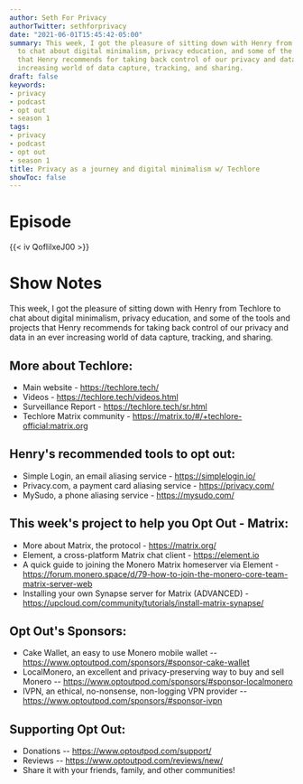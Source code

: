 ```yaml
---
author: Seth For Privacy
authorTwitter: sethforprivacy
date: "2021-06-01T15:45:42-05:00"
summary: This week, I got the pleasure of sitting down with Henry from Techlore
  to chat about digital minimalism, privacy education, and some of the tools and projects
  that Henry recommends for taking back control of our privacy and data in an ever
  increasing world of data capture, tracking, and sharing.
draft: false
keywords:
- privacy
- podcast
- opt out
- season 1
tags:
- privacy
- podcast
- opt out
- season 1
title: Privacy as a journey and digital minimalism w/ Techlore
showToc: false
---
```


# Episode

<div id="buzzsprout-player-8628013"></div><script src="https://www.buzzsprout.com/1790481/8628013-privacy-as-a-journey-and-digital-minimalism-w-techlore.js?container_id=buzzsprout-player-8628013&player=small" type="text/javascript" charset="utf-8"></script>

{{< iv QofIilxeJ00 >}}

# Show Notes

This week, I got the pleasure of sitting down with Henry from Techlore to chat about digital minimalism, privacy education, and some of the tools and projects that Henry recommends for taking back control of our privacy and data in an ever increasing world of data capture, tracking, and sharing.

## More about Techlore:

- Main website - https://techlore.tech/
- Videos - https://techlore.tech/videos.html 
- Surveillance Report - https://techlore.tech/sr.html
- Techlore Matrix community - https://matrix.to/#/+techlore-official:matrix.org

## Henry's recommended tools to opt out:

- Simple Login, an email aliasing service - https://simplelogin.io/
- Privacy.com, a payment card aliasing service - https://privacy.com/
- MySudo, a phone aliasing service - https://mysudo.com/

## This week's project to help you Opt Out - Matrix:

- More about Matrix, the protocol - https://matrix.org/
- Element, a cross-platform Matrix chat client - https://element.io
- A quick guide to joining the Monero Matrix homeserver via Element - https://forum.monero.space/d/79-how-to-join-the-monero-core-team-matrix-server-web
- Installing your own Synapse server for Matrix (ADVANCED) - https://upcloud.com/community/tutorials/install-matrix-synapse/

## Opt Out's Sponsors:

- Cake Wallet, an easy to use Monero mobile wallet -- https://www.optoutpod.com/sponsors/#sponsor-cake-wallet
- LocalMonero, an excellent and privacy-preserving way to buy and sell Monero -- https://www.optoutpod.com/sponsors/#sponsor-localmonero
- IVPN, an ethical, no-nonsense, non-logging VPN provider -- https://www.optoutpod.com/sponsors/#sponsor-ivpn

## Supporting Opt Out:

- Donations -- https://www.optoutpod.com/support/
- Reviews -- https://www.optoutpod.com/reviews/new/
- Share it with your friends, family, and other communities!
